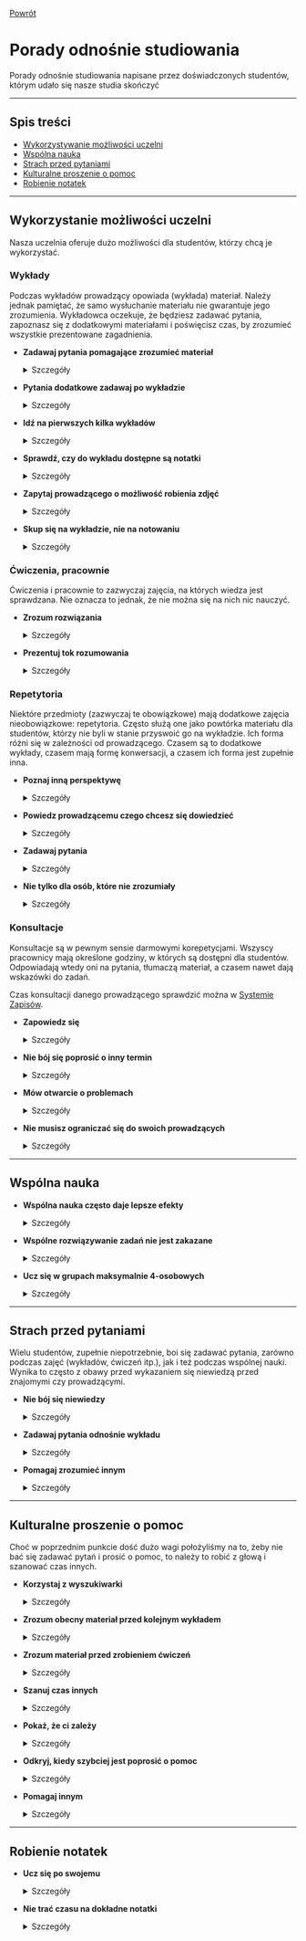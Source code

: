 [Powrót](README.md)

# Porady odnośnie studiowania

Porady odnośnie studiowania napisane przez doświadczonych studentów, którym udało się nasze studia skończyć

---

## Spis treści

* [Wykorzystywanie możliwości uczelni](#wykorzystanie-możliwości-uczelni)
* [Wspólna nauka](#wspólna-nauka)
* [Strach przed pytaniami](#strach-przed-pytaniami)
* [Kulturalne proszenie o pomoc](#kulturalne-proszenie-o-pomoc)
* [Robienie notatek](#robienie-notatek)

---

## Wykorzystanie możliwości uczelni

Nasza uczelnia oferuje dużo możliwości dla studentów, którzy chcą je wykorzystać.

### Wykłady

Podczas wykładów prowadzący opowiada (wykłada) materiał. Należy jednak pamiętać, że samo wysłuchanie materiału nie gwarantuje jego zrozumienia. Wykładowca oczekuje, że będziesz zadawać pytania, zapoznasz się z dodatkowymi materiałami i poświęcisz czas, by zrozumieć wszystkie prezentowane zagadnienia.

* **Zadawaj pytania pomagające zrozumieć materiał**
  <details>
    <summary>Szczegóły</summary>

    Główną przewagą wykładów na żywo nad czytaniem notatek czy oglądaniem nagrań jest możliwość zadawania pytań. Nie wstydź się zadawać pytania (patrz: [Strach przed pytaniami](#strach-przed-pytaniami)), kiedy tylko się zgubisz lub nie będziesz czegoś rozumieć.

    Pamiętaj o zachowaniu odpowiedniej kultury. Podnieś rękę, jeśli prowadzący stoi twarzą do Ciebie, lub uprzejmie zapytaj, czy możesz zadać pytanie, jeśli prowadzący stoi twarzą do tablicy.

  </details>

* **Pytania dodatkowe zadawaj po wykładzie**

  <details>
    <summary>Szczegóły</summary>

    Jeśli interesują cię dodatkowe tematy, niezwiązane bezpośrednio z wykładem, wstrzymaj się z pytaniami do przerwy bądź zadaj je po wykładzie. Wykłady mają ograniczony czas, wchodzenie w dygresje może sprawić, że prowadzącemu nie uda się przez to zrealizować materiału. Może to też wybić pozostałych studentów z rytmu i utrudnić im zrozumienie.

  </details>

* **Idź na pierwszych kilka wykładów**

  <details>
    <summary>Szczegóły</summary>

    Zdarza się, że starsi studenci odradzają chodzenie na któryś z wykładów. Jako że wykłady zazwyczaj są nieobowiązkowe, możesz zdecydować, że spożytkujesz ten czas inaczej. Pamiętaj jednak o tym, że różni ludzie różnie przyswajają wiedzę, a różni prowadzący różnie ją prezentują. Styl wykładania danej osoby może nie spodobać się większości studentów, ale akurat tobie przypadnie do gustu. Pójście na kilka pierwszych wykładów pomoże ci ocenić, czy dany wykład pomoże ci zrozumieć, czy nie.

  </details>

* **Sprawdź, czy do wykładu dostępne są notatki**

  <details>
    <summary>Szczegóły</summary>

    Niektórzy wykładowcy udostępniają notatki ze swojego wykładu. Niektóre przedmioty są też na tyle długo wykładane, że starsi studenci zdążyli napisać do nich swoje notatki i udostępnić je w sieci. Przed wykładem sprawdź, czy te materiały są gdzieś dostępne. Oszczędzi ci to konieczności notowania samemu.

  </details>
  

* **Zapytaj prowadzącego o możliwość robienia zdjęć**

  <details>
    <summary>Szczegóły</summary>

    Robienie zdjęć tablicy jest dobrą metodą na zrobienie notatek, nie tracąc czasu na notowanie. Zapytaj jednak prowadzącego przed wykładem, czy nie będzie to dla niego problemem.
  </details>

* **Skup się na wykładzie, nie na notowaniu**

  <details>
    <summary>Szczegóły</summary>

    Jeśli zdecydujesz się robić notatki, nie próbuj ich robić dokładnie. Same notatki zrobione bez zrozumienia materiału ci nie pomogą. Musisz znaleźć odpowiedni balans pomiędzy notowaniem a skupieniem się na samym wykładzie. Sprawdź też [Robienie notatek](#robienie-notatek).
  </details>

### Ćwiczenia, pracownie

Ćwiczenia i pracownie to zazwyczaj zajęcia, na których wiedza jest sprawdzana. Nie oznacza to jednak, że nie można się na nich nic nauczyć.

* **Zrozum rozwiązania**

  <details>
    <summary>Szczegóły</summary>

    Bezmyślne słuchanie rozwiązań nic ci nie da. Skup się na rozwiązaniach (szczególnie zadań, których zrobić nie umiesz) i postaraj się je zrozumieć. Jeśli nie rozumiesz któregoś fragmentu, zadawaj pytania. Jeśli osoba przy tablicy umie zrobić zadanie to będzie umiała odpowiedzieć. Jeśli nie umie, prowadzący i tak to zauważy.

    Prowadzący zazwyczaj pomagają odpowiadać na pytania sali, szczególnie jeśli osoba prezentująca się denerwuje. Dzięki temu wszyscy słuchacze będą mogli lepiej zrozumieć prezentowaną metodę.
  </details>


* **Prezentuj tok rozumowania**

  <details>
    <summary>Szczegóły</summary>

    Prezentując zadanie pod tablicą, nie skupiaj się na przepisaniu rozwiązania. Zamiast tego zaprezentuj ideę. Nie zawsze wszystkie kroki są potrzebne, czasem zaciemniają one rozwiązanie. Jeśli prowadzący będzie chciał, żeby któryś krok był dokładniej opisany, z pewnością to powie.

    Skup się na mówieniu i tłumaczeniu, zapisuj tylko kluczowe rzeczy, chyba że prowadzący chce inaczej. Jednym z głównych celów prezentowania rozwiązania jest wytłumaczenie go sali. Niektórzy słyszą twoje rozwiązanie po raz pierwszy i mogą potrzebować chwili na przyswojenie jego treści. Aby umożliwić słuchaczom nadążenie za prezentacją, co jakiś czas spytaj widowni, czy do tej pory wszystko jest zrozumiałe. Jeśli będziesz w stanie wytłumaczyć sali prezentowane zadanie, pokażesz też, że dobrze je rozumiesz.
  </details>

### Repetytoria

Niektóre przedmioty (zazwyczaj te obowiązkowe) mają dodatkowe zajęcia nieobowiązkowe: repetytoria. Często służą one jako powtórka materiału dla studentów, którzy nie byli w stanie przyswoić go na wykładzie. Ich forma różni się w zależności od prowadzącego. Czasem są to dodatkowe wykłady, czasem mają formę konwersacji, a czasem ich forma jest zupełnie inna.

* **Poznaj inną perspektywę**

  <details>
    <summary>Szczegóły</summary>

    Repetytorium zazwyczaj nie jest prowadzone przez głównego wykładowcę. Dzięki temu możesz na niektóre zagadnienia spojrzeć z innego punktu widzenia.
  </details>

* **Powiedz prowadzącemu czego chcesz się dowiedzieć**

  <details>
    <summary>Szczegóły</summary>

    Przed repetytorium powiedz prowadzącemu, których tematów nie rozumiesz, albo które sprawiają ci problemy. Dzięki temu prowadzący będzie wiedział, na czym powinien się skupić.
  </details>

* **Zadawaj pytania**

  <details>
    <summary>Szczegóły</summary>

    Celem repetytorium jest zgłębienie twojej wiedzy na dany temat. To najlepsze miejsce na zadawanie pytań, czy proszenie o zaprezentowanie dodatkowych przykładów. 
  </details>

* **Nie tylko dla osób, które nie zrozumiały**

  <details>
    <summary>Szczegóły</summary>

    Choć najwięcej z repetytorium można wynieść, jeśli nie zrozumiało się materiału, to osoby które (myślą, że) materiał zrozumiały mogą na repetytorium dużo zyskać. Jest to miejsce, w którym możesz utrwalić swoją wiedzę, pogłębić zrozumienie, a może nawet zobaczyć, że coś rozumiesz źle. Nie bój się chodzić na repetytoria, nawet jeśli myślisz, że nie będą one zbyt pomocne.
  </details>

### Konsultacje

Konsultacje są w pewnym sensie darmowymi korepetycjami. Wszyscy pracownicy mają określone godziny, w których są dostępni dla studentów. Odpowiadają wtedy oni na pytania, tłumaczą materiał, a czasem nawet dają wskazówki do zadań.

Czas konsultacji danego prowadzącego sprawdzić można w [Systemie Zapisów](https://zapisy.ii.uni.wroc.pl/users/employees/).

* **Zapowiedz się**

  <details>
    <summary>Szczegóły</summary>

    Mimo że prowadzący sami ustalają terminy konsultacji, zawsze warto jest zapowiedzieć się mailowo.
  </details>

* **Nie bój się poprosić o inny termin**

  <details>
    <summary>Szczegóły</summary>

    Jeśli podoba ci się sposób tłumaczenia prowadzącego, ale nie pasuje ci jego termin konsultacji, zawsze możesz zapytać prowadzącego o możliwość spotkania w innym terminie. Pamiętaj jednak o tym, że zmiana terminu konsultacji jest dobrą wolą prowadzącego - zachowaj uprzejmość i nie zachowuj sie roszczeniowo.
  </details>

* **Mów otwarcie o problemach**

  <details>
    <summary>Szczegóły</summary>

    Konsultacje to czas dla ciebie. Stratą czasu (zarówno twoją, jak i prowadzącego) będzie, jeśli będziesz ukrywać swoją niewiedzę, albo problemy ze zrozumieniem tematów. Mów otwarcie o tym, czego nie rozumiesz: nawet jeśli prowadzący tłumaczy ci to po raz kolejny.
  </details>

* **Nie musisz ograniczać się do swoich prowadzących**

  <details>
    <summary>Szczegóły</summary>

    Wielu prowadzących chętnie udzieli ci konsultacji nawet jeżeli nie jesteś członkiem ich grupy zajęciowej. Wiedza ta może się przydać m.in. wtedy, gdy pewien prowadzący zajęcia z przedmiotu, z którego potrzebujesz konsultacji, jest dostępny w korzystnym dla ciebie terminie.
  </details>

---

## Wspólna nauka

* **Wspólna nauka często daje lepsze efekty**

  <details>
    <summary>Szczegóły</summary>

    Siła leżąca we wspólnej nauce jest często lekceważona przez studentów. Wspólne powtarzanie materiału, wzajemne tłumaczenie zagadnień i poprawianie błędów dużo daje. Podobnie jak wspólne rozwiązywanie zadań na ćwiczenia.
  </details>

* **Wspólne rozwiązywanie zadań nie jest zakazane**

  <details>
    <summary>Szczegóły</summary>

    Wielu studentów dość późno orientuje się, że spotkania w grupce znajomych jest nie tylko niezabronione, ale wręcz polecane przez prowadzących. Ważne jest, żeby nie kopiować rozwiązań innych. Opisuj rozwiązania swoimi słowami i pisz kod samodzielnie, ale ogólne idee idące za rozwiązaniem możesz wypracować wspólnie ze znajomymi.

  </details>
* **Ucz się w grupach maksymalnie 4-osobowych**

  <details>
    <summary>Szczegóły</summary>

    Trzeba pamiętać, że dla uzyskania najlepszych efektów, grupa nie powinna być zbyt duża. W dużych grupach wiele osób nie jest w stanie się wypowiedzieć, zadać pytania, czy rzucić uwagi. Najlepiej spotykać się w maksymalnie 4-osobowych grupach (idealnie 2-3-osobowych), w których każdy będzie czuł się komfortowo.
  </details>

---

## Strach przed pytaniami

Wielu studentów, zupełnie niepotrzebnie, boi się zadawać pytania, zarówno podczas zajęć (wykładów, ćwiczeń itp.), jak i też podczas wspólnej nauki. Wynika to często z obawy przed wykazaniem się niewiedzą przed znajomymi czy prowadzącymi.

* **Nie bój się niewiedzy**

  <details>
    <summary>Szczegóły</summary>

    Trzeba pamiętać o tym, że niewiedza nie jest niczym złym. Wszyscy kiedyś byliśmy w sytuacji, w której czegoś nie rozumieliśmy.
  </details>

* **Zadawaj pytania odnośnie wykładu**

  <details>
    <summary>Szczegóły</summary>

    Nie zadając pytań, nie tylko tracisz swój czas (bo i tak musisz to zrozumieć w ten czy inny sposób), ale marnujesz też czas prowadzących: niezrozumienie jednej części wykładu często uniemożliwia zrozumienie całej reszty. Prowadzący z chęcią na pytania odpowiadają, bo pokazuje to, że starasz się i próbujesz zrozumieć.

    Pytania powinny być jednak na temat (jeśli masz jakieś dodatkowe pytania niedotyczące bezpośrednio wykładu, możesz zadać je po zajęciach) i powinny być zadane uprzejmie.
  </details>

* **Pomagaj zrozumieć innym**

  <details>
    <summary>Szczegóły</summary>

    Jeśli ktoś kiedyś zada ci pytanie lub poprosi o pomoc ze zrozumieniem zagadnienia, postaraj się to zrobić. Kiedyś i ty możesz być w sytuacji, w której nie będziesz czegoś rozumieć. Poza tym, tłumaczenie innym zagadnień i materiału jest niezwykle pomocne również dla ciebie - często pomaga odkryć luki w twoim zrozumieniu tematu. Jest to też dobre ćwiczenie klarownego przedstawiania swojego toku rozumowania. Na wielu przedmiotach musisz robić to pod tablicą.
  </details>


---
## Kulturalne proszenie o pomoc

Choć w poprzednim punkcie dość dużo wagi położyliśmy na to, żeby nie bać się zadawać pytań i prosić o pomoc, to należy to robić z głową i szanować czas innych.

* **Korzystaj z wyszukiwarki**

  <details>
    <summary>Szczegóły</summary>

    Wiele problemów można rozwiązać, odpowiednio formułując problem w wyszukiwarce internetowej (najlepsze efekty daje wyszukiwanie po angielsku). Poświęć na to przynajmniej kilka minut. Ciebie też z pewnością irytowałoby, gdyby ktoś zadał ci pytanie, na które odpowiedź znajdziesz w pierwszym linku w Google.
  </details>

* **Zrozum obecny materiał przed kolejnym wykładem**

  <details>
    <summary>Szczegóły</summary>

    Postaraj się dobrze zrozumieć materiał przed kolejnym wykładem. Choć prowadzący zachęcają do zadawania pytań odnośnie materiału, jeśli wynikają one z niezrozumienia poprzednich wykładów, jest to zdecydowanie mniej przyjemne. Jeśli czegoś nie rozumiesz, uzupełniaj tę wiedzę na bieżąco.
  </details>


* **Zrozum materiał przed zrobieniem ćwiczeń**

  <details>
    <summary>Szczegóły</summary>

    Postaraj się dobrze zrozumieć materiał przed zabraniem się za ćwiczenia. Jeśli jakieś zadania sprawiają ci problemy, może to wynikać z niezrozumienia definicji, które były na wykładzie. Osoba, którą prosisz o pomoc, może poczuć się zirytowana, jeśli żeby pomóc ci z zadaniem musi wytłumaczyć ci pojęcia z wykładu, o których istnieniu nie masz pojęcia.
  </details>


* **Szanuj czas innych**

  <details>
    <summary>Szczegóły</summary>

    Zadając pytania i prosząc o pomoc, postaraj się, żeby osoba udzielajaca pomocy musiała przy tym poczynić możliwie najmniejszy wysiłek. Wyślij link z rozwiązaniem, którego nie rozumiesz, skopiuj definicję czy treść zadania, które sprawia ci problem. Zadawaj jak najbardziej konkretne i precyzyjne pytania.
  </details>


* **Pokaż, że ci zależy**

  <details>
    <summary>Szczegóły</summary>

    Pamiętaj, że miło jest widzieć, że ktoś przynajmniej spróbował samodzielnie rozwiązać problem, zanim poprosił o pomoc. W przyszłości też będą cię spotykać sytuacje, w których nie będziesz czegoś wiedzieć. Umiejętność samodzielnego wyszukiwania rozwiązań jest bardzo ważna w pracy programisty.
  </details>


* **Odkryj, kiedy szybciej jest poprosić o pomoc**

  <details>
    <summary>Szczegóły</summary>

    Niestety ciężko jest stwierdzić, kiedy należy przestać samodzielnie próbować rozwiązać zadanie czy zrozumieć zagadnienie i zacząć prosić o pomoc innych. Osoby z mniejszym doświadczeniem często zadają więcej pytań, a osoby z większym częściej samodzielnie próbują rozwiązać zadanie. Mimo to nawet najbardziej doświadczone osoby często potrzebują pomocy. Zrozumienie, kiedy jest moment, w którym szybciej jest poprosić kogoś o pomoc, przyjdzie z czasem, więc nie bój się popełniać w tej kwestii błędów. Czasem stracisz więcej czasu, a czasem kogoś zirytujesz. Wiele osób przez to przechodziło i nie jest to powód do wstydu.
  </details>


* **Pomagaj innym**

  <details>
    <summary>Szczegóły</summary>

    Staraj się nie odmawiać pomocy innym. Nie wyznawaj zasady "nie pomogę ci, bo jesteś moją konkurencją na rynku pracy". Jeśli ktoś prosi cię o pomoc na temat, w którym tej pomocy możesz udzielić, postaraj się to zrobić. Pomaganie innym pomaga też Tobie: lepiej zrozumiesz materiał, poćwiczysz prezentowanie toku myślenia, a także może sprawić, że inni chętniej udzielą pomocy Tobie.
  </details>



---
## Robienie notatek

* **Ucz się po swojemu**

  <details>
    <summary>Szczegóły</summary>

    Nikt nie zagląda ci do zeszytu i faktycznie możesz uczyć się jak chcesz. Jeśli jesteś osobą, która pamięta wszystko po wykładzie, nie musisz notować. Na początku jednak załóż, że notatki będą ci niezbędne do przyswojenia lub powtórzenia materiału. Bywa, że przekonanie o tym, że wszystko pamiętamy i rozumiemy, po kilku dniach okazuje się złudne.
  </details>

* **Nie trać czasu na dokładne notatki**

  <details>
    <summary>Szczegóły</summary>

    Przepisywanie treści wykładu słowo w słowo nie jest najlepszą taktyką. Znacznie lepiej sprawdza się notowanie zwięzłe, tak, aby móc skupić się na zrozumieniu materiału, zamiast na idealnym skopiowaniu słów prowadzącego. Znajdź balans pomiędzy dokładnością notatek a skupieniem na wykładzie.
  </details>
